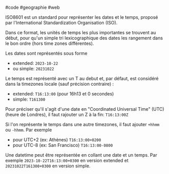 #code #geographie #web 

ISO8601 est un standard pour représenter les dates et le temps, proposé par l'International Standardization Organisation (ISO).

Dans ce format, les unités de temps les plus importantes se trouvent au début, pour qu'un simple tri lexicographique des dates les rangement dans le bon ordre (hors time zones différentes).

Les dates sont représentés sous forme
- extended: `2023-10-22`
- ou simple: `20231022`

Le temps est représenté avec un T au debut et, par défaut, est considéré dans la timezones locale (sauf précision contraire) :
- extended: `T16:13:00` (pour 16h13 et 0 secondes)
- simple: `T161300`

Pour préciser qu'il s'agit d'une date en "Coordinated Universal Time" (UTC) (heure de Londres), il faut rajouter un Z à la fin: `T16:13:00Z` 

Si l'on représente le temps dans une autre timezones, il faut ajouter `+hhmm` ou `-hhmm`. Par exemple
- pour UTC+2 (ex: Athènes) `T16:13:00+0200` 
- pour UTC-8 (ex: San Francisco) `T16:13:00-0800`

Une datetime peut être représentée en collant une date et un temps. Par exemple `2023-10-22T16:13:00+0300` en version extended et `20231022T161300+0300` en version simple.